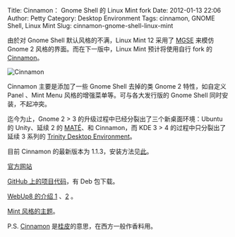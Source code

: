 Title: Cinnamon： Gnome Shell 的 Linux Mint fork
Date: 2012-01-13 22:06
Author: Petty
Category: Desktop Environment
Tags: cinnamon, GNOME Shell, Linux Mint
Slug: cinnamon-gnome-shell-linux-mint

由於对 Gnome Shell 默认风格的不满，Linux Mint 12 采用了
[MGSE](http://linuxtoy.org/archives/mint-gnome-shell-extensions.html)
来模仿 Gnome 2 风格的界面。而在下一版中，Linux Mint 预计将使用自行 fork
的 [Cinnamon](http://cinnamon.linuxmint.com/)。

![Cinnamon](http://cinnamon.linuxmint.com/wp-content/uploads/2012/01/1.1.3.jpg)

Cinnamon 主要是添加了一些 Gnome Shell 去掉的类 Gnome 2 特性，如自定义
Panel 、Mint Menu 风格的增强菜单等。可与各大发行版的 Gnome Shell
同时安装，不起冲突。

迄今为止，Gnome 2 > 3 的升级过程中已经分裂出了三个新桌面环境：Ubuntu 的
Unity、延续 2 的
[MATÉ](http://en.wikipedia.org/wiki/MAT%C3%89_%28desktop_environment%29)、和
Cinnamon，而 KDE 3 > 4 的过程中只分裂出了延续 3 系列的 [Trinity Desktop
Environment](http://trinitydesktop.org/installation.php)。

目前 Cinnamon 的最新版本为
1.1.3，安装方法见[此](http://cinnamon.linuxmint.com/?page_id=61)。

[官方网站](http://cinnamon.linuxmint.com/)

[GitHub 上的项目代码](https://github.com/linuxmint/Cinnamon)，有 Deb
包下载。

[WebUp8 的介绍
1](http://www.webupd8.org/2011/12/cinnamon-gnome-shell-fork-with-gnome2.html)
、[2](http://www.webupd8.org/2012/01/cinnamon-13-released-with-panel.html)
。

[Mint
风格的主题](http://www.omgubuntu.co.uk/2012/01/cinnamon-desktop-gets-first-custom-theme/)。

P.S. [Cinnamon](http://en.wikipedia.org/wiki/Cinnamon)
是[桂皮](http://zh.wikipedia.org/wiki/%E6%A1%82%E7%9A%AE)的意思，在西方一般作香料用。
